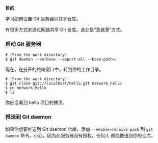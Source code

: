 
**目的**

学习如何设置 Git 服务器以共享仓库。

有很多方式来通过网络共享 Git 仓库。此处是“急就章”方式。

### 启动 Git 服务器

```
# (From the work directory)
$ git daemon --verbose --export-all --base-path=.
```

现在，在分开的终端窗口中，转到你的工作目录。

```
# (From the work directory)
$ git clone git://localhost/hello.git network_hello
$ cd network_hello
$ ls
```

你应当看到 hello 项目的拷贝。

### 推送到 Git daemon

如果你想要推送到 Git daemon 仓库，添加 `--enable=receive-pack`
到 `git daemon` 命令。小心，因为此服务器没有授权，任何人
都能推送到你的仓库。
